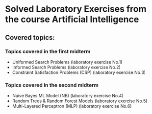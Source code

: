 # Solved Laboratory Exercises from the course Artificial Intelligence

## Covered topics:
### Topics covered in the first midterm
- Uniformed Search Problems (laboratory exercise No.1)
- Informed Search Problems (laboratory exercise No.2)
- Constraint Satisfaction Problems (CSP) (laboratory exercise No.3)

### Topics covered in the second midterm
- Naive Bayes ML Model (NB) (laboratory exercise No.4)
- Random Trees & Random Forest Models (laboratory exercise No.5)
- Multi-Layered Perceptron (MLP) (laboratory exercise No.6)

